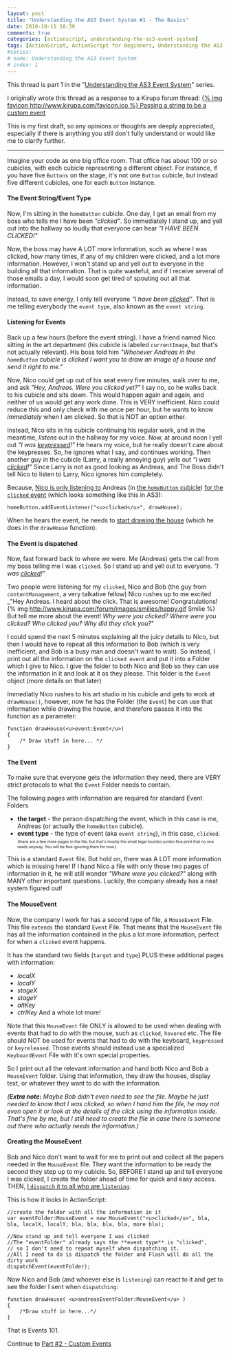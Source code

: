 ```yaml
---
layout: post
title: "Understanding the AS3 Event System #1 - The Basics"
date: 2010-10-11 10:39
comments: true
categories: [actionscript, understanding-the-as3-event-system]
tags: [ActionScript, ActionScript for Beginners, Understanding the AS3 Event System]
#series:
# name: Understanding the AS3 Event System
# index: 1
---
```


This thread is part 1 in the "[Understanding the AS3 Event System](/actionscript/understanding-the-as3-event-system/)" series.

I originally wrote this thread as a response to a Kirupa forum thread: [{% img favicon http://www.kirupa.com/favicon.ico %} Passing a string to be a custom event](http://www.kirupa.com/forum/showthread.php?t=355040)

This is my first draft, so any opinions or thoughts are deeply appreciated, especially if there is anything you still don't fully understand or would like me to clarify further.
<!-- more -->

-------------------

Imagine your code as one big office room. That office has about 100 or so cubicles, with each cubicle representing a different object. For instance, if you have five `Buttons` on the stage, it's not one `Button` cubicle, but instead five different cubicles, one for each `Button` instance.


#### The Event String/Event Type ####

Now, I'm sitting in the `homeButton` cubicle. One day, I get an email from my boss who tells me I have been _"clicked"_. So immediately I stand up, and yell out into the hallway so loudly that everyone can hear _"I HAVE BEEN CLICKED!"_

Now, the boss may have A LOT more information, such as where I was clicked, how many times, if any of my children were clicked, and a lot more information. However, I won't stand up and yell out to everyone in the building all that information. That is quite wasteful, and if I receive several of those emails a day, I would soon get tired of spouting out all that information. 

Instead, to save energy, I only tell everyone _"I have been <u>clicked</u>"_. That is me telling everybody the `event type`, also known as the `event string`.


#### Listening for Events ####
Back up a few hours (before the event string). I have a friend named Nico sitting in the art department (his cubicle is labeled `currentImage`, but that's not actually relevant). His boss told him _"Whenever Andreas in the `homeButton` cubicle is clicked I want you to draw an image of a house and send it right to me."_

Now, Nico could get up out of his seat every five minutes, walk over to me, and ask _"Hey, Andreas. Were you clicked yet?"_ I say no, so he walks back to his cubicle and sits down. This would happen again and again, and neither of us would get any work done. This is VERY inefficient. Nico could reduce this and only check with me once per hour, but he wants to know _immediately_ when I am clicked. So that is NOT an option either.

Instead, Nico sits in his cubicle continuing his regular work, and in the meantime, _listens_ out in the hallway for my voice. Now, at around noon I yell out _"I was <u>keypressed</u>!"_ He hears my voice, but he really doesn't care about the keypresses. So, he ignores what I say, and continues working. Then another guy in the cubicle (Larry, a really annoying guy) yells out _"I was <u>clicked</u>!"_ Since Larry is not as good looking as Andreas, and The Boss didn't tell Nico to listen to Larry, Nico ignores him completely.

Because, <u>Nico is only listening to</u> Andreas (in <u>the `homeButton` cubicle</u>) <u>for the `clicked` event</u> (which looks something like this in AS3):
```as3
homeButton.addEventListener("<u>clicked</u>", drawHouse);
```

When he hears the event, he needs to <u>start drawing the house</u> (which he does in the `drawHouse` function).


#### The Event is dispatched ####
Now, fast forward back to where we were. Me (Andreas) gets the call from my boss telling me I was `clicked`. So I stand up and yell out to everyone. _"I was <u>clicked</u>!"_

Two people were listening for my `clicked`, Nico and Bob (the guy from `contentManagement`, a very talkative fellow) Nico rushes up to me excited _"Hey Andreas. I heard about the click. That is awesome! Congratulations! {% img http://www.kirupa.com/forum/images/smilies/happy.gif Smilie %} But tell me more about the event! _Why were you clicked? Where were you clicked? Who clicked you? Why did they click you?_"

I could spend the next 5 minutes explaining all the juicy details to Nico, but then I would have to repeat all this information to Bob (which is very inefficient, and Bob is a busy man and doesn't want to wait). So instead, I print out all the information on the `clicked event` and put it into a Folder which I give to Nico. I give the folder to both Nico and Bob so they can use the information in it and look at it as they please. This folder is the `Event` object (more details on that later)

Immediatly Nico rushes to his art studio in his cubicle and gets to work at `drawHouse()`, however, now he has the Folder (the `Event`) he can use that information while drawing the house, and therefore passes it into the function as a parameter:
```as3
function drawHouse(<u>event:Event</u>)
{
    /* Draw stuff in here... */
}
```

#### The Event ####
To make sure that everyone gets the information they need, there are VERY strict protocols to what the `Event` Folder needs to contain. 

The following pages with information are required for standard Event Folders
* **the target** - the person dispatching the event, which in this case is me, Andreas (or actually the `homeButton` cubicle).
* **event type** - the type of event (aka `event string`), in this case, `clicked`.
<span style="font-size: xx-small;">(there are a few more pages in the file, but that's mostly the small legal mumbo-jumbo fine print that no one reads anyway. You will be fine ignoring them for now.)</span>

This is a standard `Event` file. But hold on, there was A LOT more information which is missing here! If I hand Nico a file with only those two pages of information in it, he will still wonder _"Where were you clicked?"_ along with MANY other important questions. Luckily, the company already has a neat system figured out!


#### The MouseEvent ####

Now, the company I work for has a second type of file, a `MouseEvent` File. This file `extends` the standard `Event` File. That means that the `MouseEvent` file has all the information contained in the plus a lot more information, perfect for when a `clicked` event happens.

It has the standard two fields (`target` and `type`) PLUS these additional pages with information: 
- _localX_
- _localY_
- _stageX_
- _stageY_
- _altKey_
- _ctrlKey_
And a whole lot more!

Note that this `MouseEvent` file ONLY is allowed to be used when dealing with events that had to do with the mouse, such as `clicked`, `hovered` etc. The file should NOT be used for events that had to do with the keyboard, `keypressed` or `keyreleased`. Those events should instead use a specialized `KeyboardEvent` File with it's own special properties.


So I print out all the relevant information and hand both Nico and Bob a `MouseEvent` folder. Using that information, they draw the houses, display text, or whatever they want to do with the information.

_(**Extra note:** Maybe Bob didn't even need to see the file. Maybe he just needed to know that I was clicked, so when I hand him the file, he may not even open it or look at the details of the click using the information inside. That's fine by me, but I still need to create the file in case there is someone out there who actually needs the information.)_


#### Creating the MouseEvent ####
Bob and Nico don't want to wait for me to print out and collect all the papers needed in the `MouseEvent` file. They want the information to be ready the second they step up to my cubicle. So, BEFORE I stand up and tell everyone I was clicked, I create the folder ahead of time for quick and easy access. THEN, <u>I `dispatch` it to all who are `listening`</u>.

This is how it looks in ActionScript:
```as3
//create the folder with all the information in it
var eventFolder:MouseEvent = new MouseEvent("<u>clicked</u>", bla, bla, localX, localY, bla, bla, bla, bla, more bla);

//Now stand up and tell everyone I was clicked
//The "eventFolder" already says the **event type** is "clicked",
// so I don't need to repeat myself when dispatching it.
//All I need to do is dispatch the folder and Flash will do all the dirty work
dispatchEvent(eventFolder);
```

Now Nico and Bob (and whoever else is `listening`) can react to it and get to see the folder I sent when `dispatching`:
```as3
function drawHouse( <u>andreasEventFolder:MouseEvent</u> )
{
    /*Draw stuff in here...*/
}
```

That is Events 101.

Continue to [Part #2 - Custom Events](/actionscript/understanding-the-as3-event-system/part-2-custom-events)
